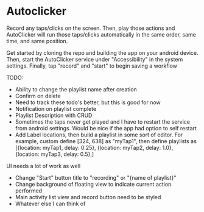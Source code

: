 # Autoclicker
Record any taps/clicks on the screen. Then, play those actions and AutoClicker will run those taps/clicks automatically in the same order, same time, and same position.

Get started by cloning the repo and building the app on your android device.
Then, start the AutoClicker service under "Accessibility" in the system settings.
Finally, tap "record" and "start" to begin saving a workflow

TODO:
- Ability to change the playlist name after creation
- Confirm on delete
- Need to track these todo's better, but this is good for now
- Notification on playlist complete
- Playlist Description with CRUD
- Sometimes the taps never get played and I have to restart the service from android settings. Would be nice if the app had option to self restart
- Add Label locations, then build a playlist in some sort of editor. 
    For example, custom define [324, 638] as "myTap1", then define playlists as 
    [{location: myTap1, delay: 0.25}, {location: myTap2, delay: 1.0}, {location: myTap3, delay: 0.5},]

UI needs a lot of work as well
- Change "Start" button title to "recording" or "{name of playlist}"
- Change background of floating view to indicate current action performed
- Main activity list view and record button need to be styled
- Whatever else I can think of
